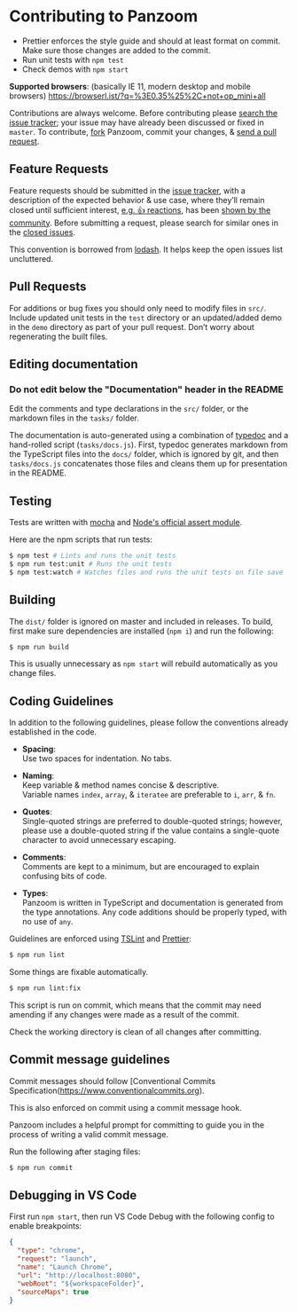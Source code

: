 # Contributing to Panzoom

- Prettier enforces the style guide and should at least format on commit. Make sure those changes are added to the commit.
- Run unit tests with `npm test`
- Check demos with `npm start`

**Supported browsers**: (basically IE 11, modern desktop and mobile browsers) https://browserl.ist/?q=%3E0.35%25%2C+not+op_mini+all

Contributions are always welcome. Before contributing please [search the issue tracker](https://github.com/timmywil/panzoom/issues); your issue
may have already been discussed or fixed in `master`. To contribute,
[fork](https://help.github.com/articles/fork-a-repo/) Panzoom, commit your changes,
& [send a pull request](https://help.github.com/articles/using-pull-requests/).

## Feature Requests

Feature requests should be submitted in the
[issue tracker](https://github.com/timmywil/panzoom/issues), with a description of
the expected behavior & use case, where they’ll remain closed until sufficient interest,
[e.g. :+1: reactions](https://help.github.com/articles/about-discussions-in-issues-and-pull-requests/),
has been [shown by the community](https://github.com/timmywil/panzoom/issues?q=label%3A%22votes+needed%22+sort%3Areactions-%2B1-desc).
Before submitting a request, please search for similar ones in the
[closed issues](https://github.com/timmywil/panzoom/issues?q=is%3Aissue+is%3Aclosed+label%3Afeature).

This convention is borrowed from [lodash](https://github.com/lodash/lodash). It helps keep the open issues list uncluttered.

## Pull Requests

For additions or bug fixes you should only need to modify files in `src/`. Include
updated unit tests in the `test` directory or an updated/added demo in the `demo` directory as part of your pull request. Don’t worry about regenerating the built files.

## Editing documentation

### Do not edit below the "Documentation" header in the README

Edit the comments and type declarations in the `src/` folder, or the markdown files in the `tasks/` folder.

The documentation is auto-generated using a combination of [typedoc](https://typedoc.org/) and a hand-rolled script (`tasks/docs.js`). First, typedoc generates markdown from the TypeScript files into the `docs/` folder, which is ignored by git, and then `tasks/docs.js` concatenates those files and cleans them up for presentation in the README.

## Testing

Tests are written with [mocha](https://mochajs.org/) and [Node's official assert module](https://nodejs.org/api/assert.html#assert_assert).

Here are the npm scripts that run tests:

```bash
$ npm test # Lints and runs the unit tests
$ npm run test:unit # Runs the unit tests
$ npm test:watch # Watches files and runs the unit tests on file save
```

## Building

The `dist/` folder is ignored on master and included in releases. To build, first make sure dependencies are installed (`npm i`) and run the following:

```bash
$ npm run build
```

This is usually unnecessary as `npm start` will rebuild automatically as you change files.

## Coding Guidelines

In addition to the following guidelines, please follow the conventions already
established in the code.

- **Spacing**:<br>
  Use two spaces for indentation. No tabs.

- **Naming**:<br>
  Keep variable & method names concise & descriptive.<br>
  Variable names `index`, `array`, & `iteratee` are preferable to
  `i`, `arr`, & `fn`.

- **Quotes**:<br>
  Single-quoted strings are preferred to double-quoted strings; however,
  please use a double-quoted string if the value contains a single-quote
  character to avoid unnecessary escaping.

- **Comments**:<br>
  Comments are kept to a minimum, but are encouraged to explain confusing bits of code.

- **Types**:<br>
  Panzoom is written in TypeScript and documentation is generated from the type annotations.
  Any code additions should be properly typed, with no use of `any`.

Guidelines are enforced using [TSLint](https://github.com/palantir/tslint) and [Prettier](https://github.com/prettier/prettier):

```bash
$ npm run lint
```

Some things are fixable automatically.

```bash
$ npm run lint:fix
```

This script is run on commit, which means that the commit may need amending if any changes were made as a result of the commit.

Check the working directory is clean of all changes after committing.

## Commit message guidelines

Commit messages should follow [Conventional Commits Specification(https://www.conventionalcommits.org).

This is also enforced on commit using a commit message hook.

Panzoom includes a helpful prompt for committing to guide you in the process of writing a valid commit message.

Run the following after staging files:

```bash
$ npm run commit
```

## Debugging in VS Code

First run `npm start`, then run VS Code Debug with the following config to enable breakpoints:

```json
{
  "type": "chrome",
  "request": "launch",
  "name": "Launch Chrome",
  "url": "http://localhost:8080",
  "webRoot": "${workspaceFolder}",
  "sourceMaps": true
}
```
